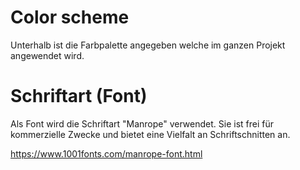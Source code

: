 # Color scheme

Unterhalb ist die Farbpalette angegeben welche im ganzen Projekt angewendet wird.



# Schriftart (Font)

Als Font wird die Schriftart "Manrope" verwendet. Sie ist frei für kommerzielle Zwecke und bietet eine Vielfalt an Schriftschnitten an.

https://www.1001fonts.com/manrope-font.html

